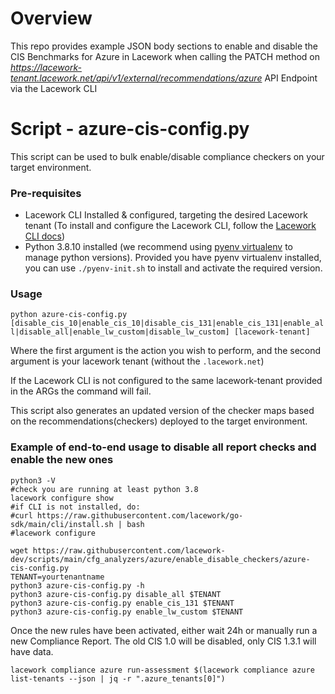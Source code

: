# Overview

This repo provides example JSON body sections to enable and disable the CIS Benchmarks for Azure in Lacework when calling the PATCH method on *https://lacework-tenant.lacework.net/api/v1/external/recommendations/azure* API Endpoint via the Lacework CLI

# Script - azure-cis-config.py
This script can be used to bulk enable/disable compliance checkers on your target environment.

### Pre-requisites
- Lacework CLI Installed & configured, targeting the desired Lacework tenant (To install and configure the Lacework CLI, follow the [Lacework CLI docs](https://docs.lacework.com/cli))
- Python 3.8.10 installed (we recommend using [pyenv virtualenv](https://github.com/pyenv/pyenv-virtualenv) to manage python versions).
  Provided you have pyenv virtualenv installed, you can use `./pyenv-init.sh` to install and activate the required version.
### Usage

`python azure-cis-config.py [disable_cis_10|enable_cis_10|disable_cis_131|enable_cis_131|enable_all|disable_all|enable_lw_custom|disable_lw_custom] [lacework-tenant]`

Where the first argument is the action you wish to perform, and the second argument is your lacework tenant (without the `.lacework.net`)

If the Lacework CLI is not configured to the same lacework-tenant provided in the ARGs the command will fail.

This script also generates an updated version of the checker maps based on the recommendations(checkers) deployed to the target environment.

### Example of end-to-end usage to disable all report checks and enable the new ones

```
python3 -V
#check you are running at least python 3.8
lacework configure show
#if CLI is not installed, do: 
#curl https://raw.githubusercontent.com/lacework/go-sdk/main/cli/install.sh | bash
#lacework configure

wget https://raw.githubusercontent.com/lacework-dev/scripts/main/cfg_analyzers/azure/enable_disable_checkers/azure-cis-config.py
TENANT=yourtenantname
python3 azure-cis-config.py -h
python3 azure-cis-config.py disable_all $TENANT
python3 azure-cis-config.py enable_cis_131 $TENANT
python3 azure-cis-config.py enable_lw_custom $TENANT
```

Once the new rules have been activated, either wait 24h or manually run a new Compliance Report. The old CIS 1.0 will be disabled, only CIS 1.3.1 will have data.
```
lacework compliance azure run-assessment $(lacework compliance azure list-tenants --json | jq -r ".azure_tenants[0]")
```
